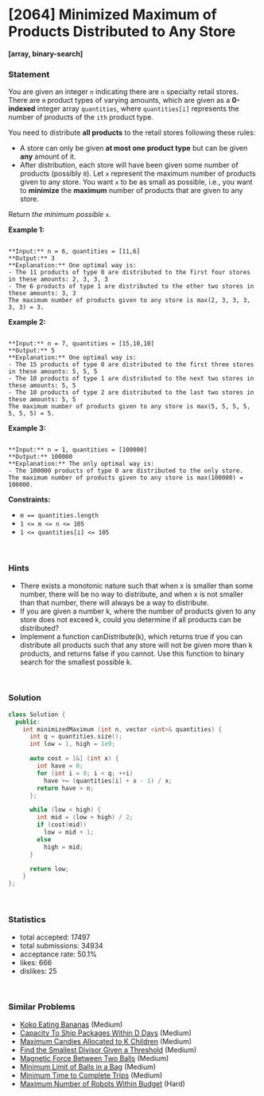 # [2064] Minimized Maximum of Products Distributed to Any Store

**[array, binary-search]**

### Statement

You are given an integer `n` indicating there are `n` specialty retail stores. There are `m` product types of varying amounts, which are given as a **0-indexed** integer array `quantities`, where `quantities[i]` represents the number of products of the `ith` product type.

You need to distribute **all products** to the retail stores following these rules:

* A store can only be given **at most one product type** but can be given **any** amount of it.
* After distribution, each store will have been given some number of products (possibly `0`). Let `x` represent the maximum number of products given to any store. You want `x` to be as small as possible, i.e., you want to **minimize** the **maximum** number of products that are given to any store.



Return *the minimum possible* `x`.


**Example 1:**

```

**Input:** n = 6, quantities = [11,6]
**Output:** 3
**Explanation:** One optimal way is:
- The 11 products of type 0 are distributed to the first four stores in these amounts: 2, 3, 3, 3
- The 6 products of type 1 are distributed to the other two stores in these amounts: 3, 3
The maximum number of products given to any store is max(2, 3, 3, 3, 3, 3) = 3.

```

**Example 2:**

```

**Input:** n = 7, quantities = [15,10,10]
**Output:** 5
**Explanation:** One optimal way is:
- The 15 products of type 0 are distributed to the first three stores in these amounts: 5, 5, 5
- The 10 products of type 1 are distributed to the next two stores in these amounts: 5, 5
- The 10 products of type 2 are distributed to the last two stores in these amounts: 5, 5
The maximum number of products given to any store is max(5, 5, 5, 5, 5, 5, 5) = 5.

```

**Example 3:**

```

**Input:** n = 1, quantities = [100000]
**Output:** 100000
**Explanation:** The only optimal way is:
- The 100000 products of type 0 are distributed to the only store.
The maximum number of products given to any store is max(100000) = 100000.

```

**Constraints:**
* `m == quantities.length`
* `1 <= m <= n <= 105`
* `1 <= quantities[i] <= 105`


<br>

### Hints

- There exists a monotonic nature such that when x is smaller than some number, there will be no way to distribute, and when x is not smaller than that number, there will always be a way to distribute.
- If you are given a number k, where the number of products given to any store does not exceed k, could you determine if all products can be distributed?
- Implement a function canDistribute(k), which returns true if you can distribute all products such that any store will not be given more than k products, and returns false if you cannot. Use this function to binary search for the smallest possible k.

<br>

### Solution

```cpp
class Solution {
  public:
    int minimizedMaximum (int n, vector <int>& quantities) {
      int q = quantities.size();
      int low = 1, high = 1e9;

      auto cost = [&] (int x) {
        int have = 0;
        for (int i = 0; i < q; ++i)
          have += (quantities[i] + x - 1) / x;
        return have > n;
      };

      while (low < high) {
        int mid = (low + high) / 2;
        if (cost(mid))
          low = mid + 1;
        else
          high = mid;
      }

      return low;
    }
};
```

<br>

### Statistics

- total accepted: 17497
- total submissions: 34934
- acceptance rate: 50.1%
- likes: 666
- dislikes: 25

<br>

### Similar Problems

- [Koko Eating Bananas](https://leetcode.com/problems/koko-eating-bananas) (Medium)
- [Capacity To Ship Packages Within D Days](https://leetcode.com/problems/capacity-to-ship-packages-within-d-days) (Medium)
- [Maximum Candies Allocated to K Children](https://leetcode.com/problems/maximum-candies-allocated-to-k-children) (Medium)
- [Find the Smallest Divisor Given a Threshold](https://leetcode.com/problems/find-the-smallest-divisor-given-a-threshold) (Medium)
- [Magnetic Force Between Two Balls](https://leetcode.com/problems/magnetic-force-between-two-balls) (Medium)
- [Minimum Limit of Balls in a Bag](https://leetcode.com/problems/minimum-limit-of-balls-in-a-bag) (Medium)
- [Minimum Time to Complete Trips](https://leetcode.com/problems/minimum-time-to-complete-trips) (Medium)
- [Maximum Number of Robots Within Budget](https://leetcode.com/problems/maximum-number-of-robots-within-budget) (Hard)
